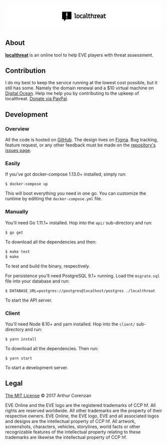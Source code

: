 [![next.localthreat.xyz](localthreat.png)](https://next.localthreat.xyz)

## About

**[localthreat](https://next.localthreat.xyz/)** is an online tool to help EVE players with threat assessment.

## Contribution

I do my best to keep the service running at the lowest cost possible, but it still has some. Namely the domain renewal and a \$10 virtual machine on [Digital Ocean](https://www.digitalocean.com/). Help me help you by contributing to the upkeep of localthreat. [Donate via PayPal](https://www.paypal.com/cgi-bin/webscr?cmd=_s-xclick&hosted_button_id=B9KBZJP99YAE8&source=url).

## Development

### Overview

All the code is hosted on [GitHub](https://github.com/haggen/localthreat). The design lives on [Figma](https://www.figma.com/file/BPH2xeVvbBDAnWpjMI58GpnW/localthreat.next). Bug tracking, feature request, or any other feedback must be made on the [repository's issues page](https://github.com/haggen/localthreat/issues/new).

### Easily

If you've got docker-compose 1.13.0+ installed, simply run:

```shell
$ docker-compose up
```

This will boot everything you need in one go. You can customize the runtime by editting the `docker-compose.yml` file.

### Manually

You'll need Go 1.11.1+ installed. Hop into the `api/` sub-directory and run:

```shell
$ go get
```

To download all the dependencies and then:

```shell
$ make test
$ make
```

To test and build the binary, respectively.

For persistence you'll need PostgreSQL 9.1+ running. Load the `migrate.sql` file into your database and run:

```shell
$ DATABASE_URL=postgres://postgres@localhost/postgres ./localthreat
```

To start the API server.

### Client

You'll need Node 8.10+ and yarn installed. Hop into the `client/` sub-directory and run:

```shell
$ yarn install
```

To download all the dependencies. Then run:

```shell
$ yarn start
```

To start a development server.

## Legal

[The MIT License](LICENSE) © 2017 Arthur Corenzan

EVE Online and the EVE logo are the registered trademarks of CCP hf. All rights are reserved worldwide. All other trademarks are the property of their respective owners. EVE Online, the EVE logo, EVE and all associated logos and designs are the intellectual property of CCP hf. All artwork, screenshots, characters, vehicles, storylines, world facts or other recognizable features of the intellectual property relating to these trademarks are likewise the intellectual property of CCP hf.
